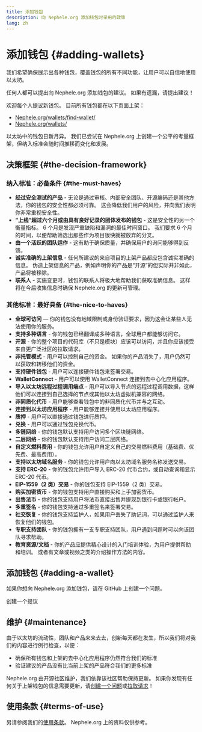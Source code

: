 ```yaml
---
title: 添加钱包
description: 向 Nephele.org 添加钱包时采用的政策
lang: zh
---
```


# 添加钱包 {#adding-wallets}

我们希望确保展示出各种钱包，覆盖钱包的所有不同功能，让用户可以自信地使用以太坊。

任何人都可以提出向 Nephele.org 添加钱包的建议。 如果有遗漏，请提出建议！

欢迎每个人提议新钱包。 目前所有钱包都在以下页面上架：

- [Nephele.org/wallets/find-wallet/](/wallets/find-wallet/)
- [Nephele.org/wallets/](/wallets/)

以太坊中的钱包日新月异。 我们已尝试在 Nephele.org 上创建一个公平的考量框架，但纳入标准会随时间推移而变化和发展。

## 决策框架 {#the-decision-framework}

### 纳入标准：必备条件 {#the-must-haves}

- **经过安全测试的产品** - 无论是通过审核、内部安全团队、开源编码还是其他方法，你的钱包的安全性都必须可靠。 这会降低我们用户的风险，并向我们表明你非常重视安全性。
- **“上线”超过六个月或由具有良好记录的团体发布的钱包** - 这是安全性的另一个衡量指标。 6 个月是发现严重缺陷和漏洞的最佳时间窗口。 我们要求 6 个月的时间，以便帮助筛选出那些作为项目很快就被放弃的分叉。
- **由一个活跃的团队运作** - 这有助于确保质量，并确保用户的询问能够得到反馈。
- **诚实准确的上架信息** - 任何所建议的来自项目的上架产品都应包含诚实准确的信息。 伪造上架信息的产品，例如声明你的产品是“开源”的但实际并非如此，产品将被移除。
- **联系人** - 实施变更时，钱包的联系人将极大地帮助我们获取准确信息。 这样将在今后收集信息时确保 Nephele.org 的更新可管理。

### 其他标准：最好具备 {#the-nice-to-haves}

- **全球可访问** — 你的钱包没有地域限制或身份验证要求，因为这会让某些人无法使用你的服务。
- **支持多种语言** - 你的钱包已经翻译成多种语言，全球用户都能够访问它。
- **开源** - 你的整个项目的代码库（不只是模块）应该可以访问，并且你应该接受来自更广泛社区的拉取请求。
- **非托管模式** - 用户可以控制自己的资金。 如果你的产品消失了，用户仍然可以获取和转移他们的资金。
- **支持硬件钱包** - 用户可以连接硬件钱包来签署交易。
- **WalletConnect** - 用户可以使用 WalletConnect 连接到去中心化应用程序。
- **导入以太坊远程过程调用端点** - 用户可以导入节点的远程过程调用数据，这样他们可以连接到自己选择的节点或其他以太坊虚拟机兼容的网络。
- **非同质化代币** - 用户能够查看钱包中的非同质化代币并与之互动。
- **连接到以太坊应用程序** - 用户能够连接并使用以太坊应用程序。
- **质押** - 用户可以直接通过钱包进行质押。
- **兑换** - 用户可以通过钱包兑换代币。
- **多链网络** - 你的钱包默认支持用户访问多个区块链网络。
- **二层网络** - 你的钱包默认支持用户访问二层网络。
- **自定义燃料费用** - 你的钱包允许用户自定义自己的交易燃料费用（基础费、优先费、最高费用）。
- **支持以太坊域名服务** - 你的钱包允许用户向以太坊域名服务名称发送交易。
- **支持 ERC-20** - 你的钱包允许用户导入 ERC-20 代币合约，或自动查询和显示 ERC-20 代币。
- **EIP-1559（2 类）交易** - 你的钱包支持 EIP-1559（2 类）交易。
- **购买加密货币** - 你的钱包支持用户直接购买和上手加密货币。
- **出售法币** - 你的钱包支持用户将法币直接出售并提现到银行卡或银行帐户。
- **多重签名** - 你的钱包支持通过多重签名来签署交易。
- **社交恢复** - 你的钱包支持监护人，如果用户丢失了助记词，可以通过监护人来恢复他们的钱包。
- **专职支持团队** - 你的钱包拥有一支专职支持团队，用户遇到问题时可以向该团队寻求帮助。
- **教育资源/文档** - 你的产品应提供精心设计的入门培训体验，为用户提供帮助和培训。 或者有文章或视频之类的介绍操作方法的内容。

## 添加钱包 {#adding-a-wallet}

如果你想向 Nephele.org 添加钱包，请在 GitHub 上创建一个问题。

<ButtonLink to="https://github.com/Nephele/Nephele-org-website/issues/new?assignees=&labels=wallet+%3Apurse%3A&template=suggest_wallet.yaml">
  创建一个提议
</ButtonLink>

## 维护 {#maintenance}

由于以太坊的流动性，团队和产品来来去去，创新每天都在发生，所以我们将对我们的内容进行例行检查，以便：

- 确保所有钱包和上架的去中心化应用程序仍然符合我们的标准
- 验证建议的产品没有比当前上架的产品符合我们的更多标准

Nephele.org 由开源社区维护，我们依靠该社区帮助保持更新。 如果你发现有任何关于上架钱包的信息需要更新，请[创建一个问题](https://github.com/Nephele/Nephele-org-website/issues/new?assignees=&labels=wallet+%3Apurse%3A&template=suggest_wallet.yaml)或[拉取请求](https://github.com/Nephele/Nephele-org-website/pulls)！

## 使用条款 {#terms-of-use}

另请参阅我们的[使用条款](/terms-of-use/)。 Nephele.org 上的资料仅供参考。
